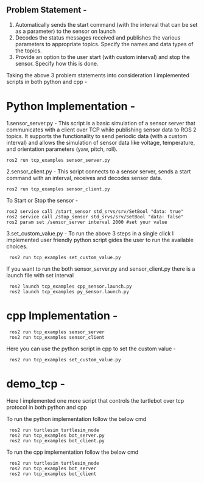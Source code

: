 ## Problem Statement -

1. Automatically sends the start command (with the interval that can be set as a parameter)
to the sensor on launch
2. Decodes the status messages received and publishes the various parameters to
appropriate topics. Specify the names and data types of the topics.
3. Provide an option to the user start (with custom interval) and stop the sensor. Specify
how this is done.

Taking the above 3 problem statements into consideration I implemented scripts in both python and cpp - 

 # Python Implementation - 

1.sensor_server.py - This script is a basic simulation of a sensor server that communicates with a client over TCP while publishing sensor data to ROS 2 topics. It supports the functionality to send periodic data (with a custom interval) and allows the simulation of sensor data like voltage, temperature, and orientation parameters (yaw, pitch, roll).

    ros2 run tcp_examples sensor_server.py

2.sensor_client.py - This script connects to a sensor server, sends a start command with an interval, receives and decodes sensor data.

    ros2 run tcp_examples sensor_client.py
    
To Start or Stop the sensor -

    ros2 service call /start_sensor std_srvs/srv/SetBool "data: true"
    ros2 service call /stop_sensor std_srvs/srv/SetBool "data: false"
    ros2 param set /sensor_server interval 2000 #set your value

3.set_custom_value.py - To run the above 3 steps in a single click I implemented user friendly python script gides the user to run the available choices.


     ros2 run tcp_examples set_custom_value.py

If you want to run the both sensor_server.py and sensor_client.py there is a launch file with set interval

     ros2 launch tcp_examples cpp_sensor.launch.py
     ros2 launch tcp_examples py_sensor.launch.py

# cpp Implementation -

     ros2 run tcp_examples sensor_server
     ros2 run tcp_examples sensor_client

Here you can use the python script in cpp to set the custom value -

     ros2 run tcp_examples set_custom_value.py

 # demo_tcp - 

 Here I implemented one more script that controls the turtlebot over tcp protocol in both python and cpp

 To run the python implementation follow the below cmd

     ros2 run turtlesim turtlesim_node 
     ros2 run tcp_examples bot_server.py
     ros2 run tcp_examples bot_client.py

To run the cpp implementation follow the below cmd

     ros2 run turtlesim turtlesim_node 
     ros2 run tcp_examples bot_server
     ros2 run tcp_examples bot_client

